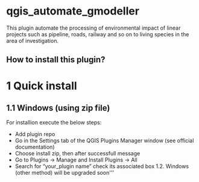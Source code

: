 # qgis_automate_gmodeller
This plugin automate the processing of environmental impact of linear projects such as pipeline, roads, railway and so on to living species in the area of investigation.
## How to install this plugin?
# 1 Quick install
   
## 1.1 Windows (using zip file)

For installion execute the below steps:
- Add plugin repo
- Go in the Settings tab of the QGIS Plugins Manager window (see official documentation)
- Choose install zip, then after successfull message
- Go to Plugins -> Manage and Install Plugins -> All
- Search for “your_plugin name” check its associated box
1.2. Windows (other method)
  will be upgraded soon'''
  
